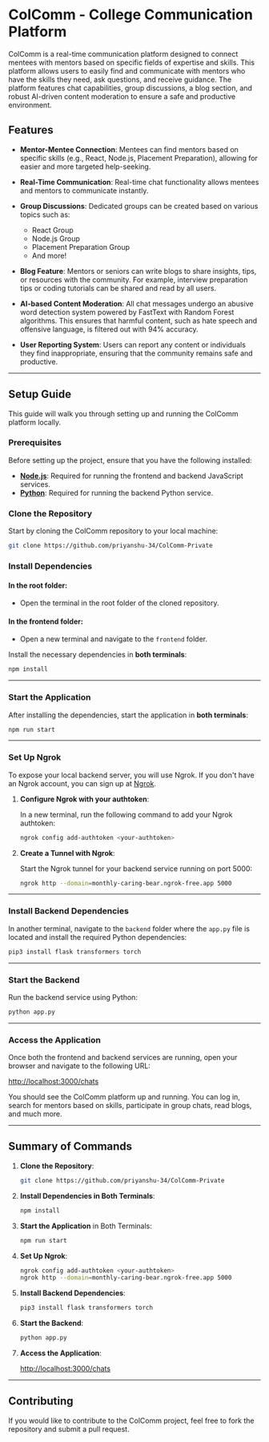 
# **ColComm - College Communication Platform**

ColComm is a real-time communication platform designed to connect mentees with mentors based on specific fields of expertise and skills. This platform allows users to easily find and communicate with mentors who have the skills they need, ask questions, and receive guidance. The platform features chat capabilities, group discussions, a blog section, and robust AI-driven content moderation to ensure a safe and productive environment.

## **Features**

- **Mentor-Mentee Connection**: Mentees can find mentors based on specific skills (e.g., React, Node.js, Placement Preparation), allowing for easier and more targeted help-seeking.
  
- **Real-Time Communication**: Real-time chat functionality allows mentees and mentors to communicate instantly.
  
- **Group Discussions**: Dedicated groups can be created based on various topics such as:
  - React Group
  - Node.js Group
  - Placement Preparation Group
  - And more!

- **Blog Feature**: Mentors or seniors can write blogs to share insights, tips, or resources with the community. For example, interview preparation tips or coding tutorials can be shared and read by all users.
  
- **AI-based Content Moderation**: All chat messages undergo an abusive word detection system powered by FastText with Random Forest algorithms. This ensures that harmful content, such as hate speech and offensive language, is filtered out with 94% accuracy.

- **User Reporting System**: Users can report any content or individuals they find inappropriate, ensuring that the community remains safe and productive.

---

## **Setup Guide**

This guide will walk you through setting up and running the ColComm platform locally.

### **Prerequisites**

Before setting up the project, ensure that you have the following installed:

- **[Node.js](https://nodejs.org/)**: Required for running the frontend and backend JavaScript services.
- **[Python](https://www.python.org/)**: Required for running the backend Python service.

### **Clone the Repository**

Start by cloning the ColComm repository to your local machine:

```bash
git clone https://github.com/priyanshu-34/ColComm-Private
```

### **Install Dependencies**

#### In the **root folder**:
- Open the terminal in the root folder of the cloned repository.

#### In the **frontend folder**:
- Open a new terminal and navigate to the `frontend` folder.

Install the necessary dependencies in **both terminals**:

```bash
npm install
```

---

### **Start the Application**

After installing the dependencies, start the application in **both terminals**:

```bash
npm run start
```

---

### **Set Up Ngrok**

To expose your local backend server, you will use Ngrok. If you don't have an Ngrok account, you can sign up at [Ngrok](https://ngrok.com/).

1. **Configure Ngrok with your authtoken**:
   
   In a new terminal, run the following command to add your Ngrok authtoken:

   ```bash
   ngrok config add-authtoken <your-authtoken>
   ```

2. **Create a Tunnel with Ngrok**:
   
   Start the Ngrok tunnel for your backend service running on port 5000:

   ```bash
   ngrok http --domain=monthly-caring-bear.ngrok-free.app 5000
   ```

---

### **Install Backend Dependencies**

In another terminal, navigate to the `backend` folder where the `app.py` file is located and install the required Python dependencies:

```bash
pip3 install flask transformers torch
```

---

### **Start the Backend**

Run the backend service using Python:

```bash
python app.py
```

---

### **Access the Application**

Once both the frontend and backend services are running, open your browser and navigate to the following URL:

[http://localhost:3000/chats](http://localhost:3000/chats)

You should see the ColComm platform up and running. You can log in, search for mentors based on skills, participate in group chats, read blogs, and much more.

---

## **Summary of Commands**

1. **Clone the Repository**:

   ```bash
   git clone https://github.com/priyanshu-34/ColComm-Private
   ```

2. **Install Dependencies in Both Terminals**:

   ```bash
   npm install
   ```

3. **Start the Application** in Both Terminals:

   ```bash
   npm run start
   ```

4. **Set Up Ngrok**:

   ```bash
   ngrok config add-authtoken <your-authtoken>
   ngrok http --domain=monthly-caring-bear.ngrok-free.app 5000
   ```

5. **Install Backend Dependencies**:

   ```bash
   pip3 install flask transformers torch
   ```

6. **Start the Backend**:

   ```bash
   python app.py
   ```

7. **Access the Application**:

   [http://localhost:3000/chats](http://localhost:3000/chats)

---

## **Contributing**

If you would like to contribute to the ColComm project, feel free to fork the repository and submit a pull request.
